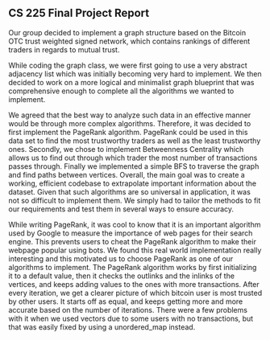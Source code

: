 ## CS 225 Final Project Report

  Our group decided to implement a graph structure based on the Bitcoin OTC trust
weighted signed network, which contains rankings of different traders in regards
to mutual trust.

  While coding the graph class, we were first going to use a very abstract adjacency
list which was initially becoming very hard to implement. We then decided to work
on a more logical and minimalist graph blueprint that was comprehensive enough
to complete all the algorithms we wanted to implement.

  We agreed that the best way to analyze such data in an effective manner would be
through more complex algorithms. Therefore, it was decided to first implement
the PageRank algorithm. PageRank could be used in this data set to find the most trustworthy
traders as well as the least trustworthy ones. Secondly, we chose to implement
Betweenness Centrality which allows us to find out through which trader the most
number of transactions passes through. Finally we implemented a simple BFS to
traverse the graph and find paths between vertices. Overall, the main goal was
to create a working, efficient codebase to extrapolate important information about
the dataset. Given that such algorithms are so universal in application, it was not so difficult to implement them.
We simply had to tailor the methods to fit our requirements and test them in
several ways to ensure accuracy.

While writing PageRank, it was cool to know that it is an important algorithm used by Google to measure the importance of web pages for their search engine. This prevents users to cheat the PageRank algorithm to make their webpage popular using bots. We found this real world implementation really interesting and this motivated us to choose PageRank as one of our algorithms to implement.
The PageRank algorithm works by first initializing it to a default value, then it checks the outlinks and the inlinks of the vertices, and keeps adding values to the ones with more transactions. After every iteration, we get a clearer picture of which bitcoin user is most trusted by other users. It starts off as equal, and keeps getting more and more accurate based on the number of iterations. There were a few problems with it when we used vectors due to some users with no transactions, but that was easily fixed by using a unordered_map instead.
